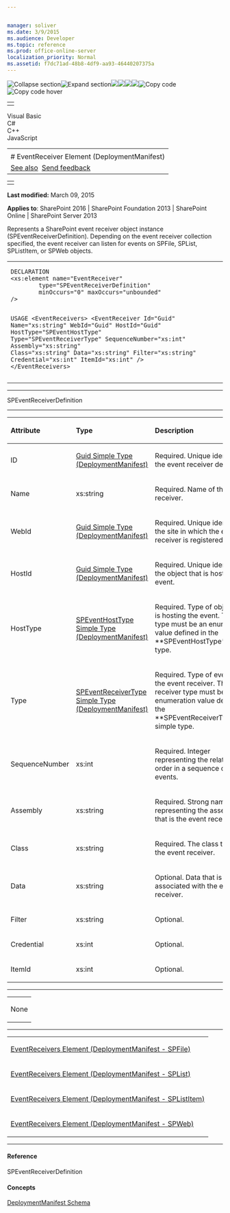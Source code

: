```yaml
---


manager: soliver
ms.date: 3/9/2015
ms.audience: Developer
ms.topic: reference
ms.prod: office-online-server
localization_priority: Normal
ms.assetid: f7dc71ad-48b8-4df9-aa93-46440207375a
---
```


![Collapse
section](../icons/collapse_all.gif "Collapse section")![Expand
section](../icons/expand_all.gif "Expand section")![](../icons/collapse_all.gif)![](../icons/expand_all.gif)![](../icons/dropdown.gif)![](../icons/dropdownHover.gif)![Copy
code](../icons/copycode.gif "Copy code")![Copy code
hover](../icons/copycodeHighlight.gif "Copy code hover")
<table>
<tbody>
<tr class="odd">
<td align="left"></td>
</tr>
</tbody>
</table>

Visual Basic  
C\#  
C++  
JavaScript  

<table>
<tbody>
<tr class="odd">
<td align="left"><span id="runningHeaderText"></span></td>
</tr>
<tr class="even">
<td align="left"># EventReceiver Element (DeploymentManifest)</td>
</tr>
<tr class="odd">
<td align="left"><a href="#seeAlsoToggle">See also</a>  <span id="headfeedbackarea" class="feedbackhead"><a href="javascript:SubmitFeedback(&#39;docthis@Microsoft.com&#39;,&#39;&#39;,&#39;&#39;,&#39;&#39;,&#39;1.0.18082.1225&#39;,&#39;%0\dThank%20you%20for%20your%20feedback.%20The%20developer%20writing%20teams%20use%20your%20feedback%20to%20improve%20documentation.%20While%20we%20are%20reviewing%20your%20feedback,%20we%20may%20send%20you%20e-mail%20to%20ask%20for%20clarification%20or%20feedback%20on%20a%20solution.%20We%20do%20not%20use%20your%20e-mail%20address%20for%20any%20other%20purpose%20and%20we%20delete%20it%20after%20we%20finish%20our%20review.%0\AFor%20further%20information%20about%20the%20privacy%20policies%20of%20Microsoft,%20please%20see%20http://privacy.microsoft.com/en-us/default.aspx.%0\A%0\d&#39;,&#39;Customer%20feedback&#39;);">Send feedback</a></span></td>
</tr>
</tbody>
</table>

<table>
<colgroup>
<col width="100%" />
</colgroup>
<tbody>
<tr class="odd">
<td align="left"></td>
</tr>
</tbody>
</table>

**Last modified:** March 09, 2015

**Applies to**: SharePoint 2016 | SharePoint Foundation 2013 |
SharePoint Online | SharePoint Server 2013

Represents a SharePoint event receiver object instance (<span
sdata="cer"
target="T:Microsoft.SharePoint.SPEventReceiverDefinition"><span
class="nolink">SPEventReceiverDefinition</span></span>). Depending on
the event receiver collection specified, the event receiver can listen
for events on <span sdata="cer"
target="T:Microsoft.SharePoint.SPFile"><span
class="nolink">SPFile</span></span>, <span sdata="cer"
target="T:Microsoft.SharePoint.SPList"><span
class="nolink">SPList</span></span>, <span sdata="cer"
target="T:Microsoft.SharePoint.SPListItem"><span
class="nolink">SPListItem</span></span>, or <span sdata="cer"
target="T:Microsoft.SharePoint.SPWeb"><span
class="nolink">SPWeb</span></span> objects.

<span codelanguage="other"></span>
<table>
<colgroup>
<col width="100%" />
</colgroup>
<tbody>
<tr class="odd">
<td align="left"><pre><code>DECLARATION
&lt;xs:element name=&quot;EventReceiver&quot; 
        type=&quot;SPEventReceiverDefinition&quot; 
        minOccurs=&quot;0&quot; maxOccurs=&quot;unbounded&quot; 
/&gt;

USAGE
&lt;EventReceivers&gt;
        &lt;EventReceiver
                Id=&quot;Guid&quot;
                Name=&quot;xs:string&quot;
                WebId=&quot;Guid&quot;
                HostId=&quot;Guid&quot;
                HostType=&quot;SPEventHostType&quot;
                Type=&quot;SPEventReceiverType&quot;
                SequenceNumber=&quot;xs:int&quot;
                Assembly=&quot;xs:string&quot;
                Class=&quot;xs:string&quot;
                Data=&quot;xs:string&quot;
                Filter=&quot;xs:string&quot;
                Credential=&quot;xs:int&quot;
                ItemId=&quot;xs:int&quot;
        /&gt;
&lt;/EventReceivers&gt;</code></pre></td>
</tr>
</tbody>
</table>


-----------------------------------------------------------------------------------------------------------------------------------------------------------------------------------------

<span sdata="cer"
target="T:Microsoft.SharePoint.SPEventReceiverDefinition"><span
class="nolink">SPEventReceiverDefinition</span></span>


-----------------------------------------------------------------------------------------------------------------------------------------------------------------------------------------------

<table>
<colgroup>
<col width="33%" />
<col width="33%" />
<col width="33%" />
</colgroup>
<thead>
<tr class="header">
<th align="left"><p>Attribute</p></th>
<th align="left"><p>Type</p></th>
<th align="left"><p>Description</p></th>
</tr>
</thead>
<tbody>
<tr class="odd">
<td align="left"><p>ID</p></td>
<td align="left"><p><span sdata="link"><a href="guid-simple-type-deploymentmanifest.htm">Guid Simple Type (DeploymentManifest)</a></span></p></td>
<td align="left"><p>Required. Unique identifier of the event receiver definition.</p></td>
</tr>
<tr class="even">
<td align="left"><p>Name</p></td>
<td align="left"><p>xs:string</p></td>
<td align="left"><p>Required. Name of the event receiver.</p></td>
</tr>
<tr class="odd">
<td align="left"><p>WebId</p></td>
<td align="left"><p><span sdata="link"><a href="guid-simple-type-deploymentmanifest.htm">Guid Simple Type (DeploymentManifest)</a></span></p></td>
<td align="left"><p>Required. Unique identifier of the site in which the event receiver is registered.</p></td>
</tr>
<tr class="even">
<td align="left"><p>HostId</p></td>
<td align="left"><p><span sdata="link"><a href="guid-simple-type-deploymentmanifest.htm">Guid Simple Type (DeploymentManifest)</a></span></p></td>
<td align="left"><p>Required. Unique identifier of the object that is hosting the event.</p></td>
</tr>
<tr class="odd">
<td align="left"><p>HostType</p></td>
<td align="left"><p><span sdata="link"><a href="speventhosttype-simple-type-deploymentmanifest.htm">SPEventHostType Simple Type (DeploymentManifest)</a></span></p></td>
<td align="left"><p>Required. Type of object that is hosting the event. The host type must be an enumeration value defined in the **SPEventHostType**simple type.</p></td>
</tr>
<tr class="even">
<td align="left"><p>Type</p></td>
<td align="left"><p><span sdata="link"><a href="speventreceivertype-simple-type-deploymentmanifest.htm">SPEventReceiverType Simple Type (DeploymentManifest)</a></span></p></td>
<td align="left"><p>Required. Type of event for the event receiver. The event receiver type must be an enumeration value defined in the **SPEventReceiverType** simple type.</p></td>
</tr>
<tr class="odd">
<td align="left"><p>SequenceNumber</p></td>
<td align="left"><p>xs:int</p></td>
<td align="left"><p>Required. Integer representing the relative order in a sequence of events.</p></td>
</tr>
<tr class="even">
<td align="left"><p>Assembly</p></td>
<td align="left"><p>xs:string</p></td>
<td align="left"><p>Required. Strong name representing the assembly that is the event receiver.</p></td>
</tr>
<tr class="odd">
<td align="left"><p>Class</p></td>
<td align="left"><p>xs:string</p></td>
<td align="left"><p>Required. The class that is the event receiver.</p></td>
</tr>
<tr class="even">
<td align="left"><p>Data</p></td>
<td align="left"><p>xs:string</p></td>
<td align="left"><p>Optional. Data that is associated with the event receiver.</p></td>
</tr>
<tr class="odd">
<td align="left"><p>Filter</p></td>
<td align="left"><p>xs:string</p></td>
<td align="left"><p>Optional.</p></td>
</tr>
<tr class="even">
<td align="left"><p>Credential</p></td>
<td align="left"><p>xs:int</p></td>
<td align="left"><p>Optional.</p></td>
</tr>
<tr class="odd">
<td align="left"><p>ItemId</p></td>
<td align="left"><p>xs:int</p></td>
<td align="left"><p>Optional.</p></td>
</tr>
</tbody>
</table>


---------------------------------------------------------------------------------------------------------------------------------------------------------------------------------------------------

<table>
<colgroup>
<col width="100%" />
</colgroup>
<tbody>
<tr class="odd">
<td align="left"><p>None</p></td>
</tr>
</tbody>
</table>


----------------------------------------------------------------------------------------------------------------------------------------------------------------------------------------------------

<table>
<colgroup>
<col width="100%" />
</colgroup>
<tbody>
<tr class="odd">
<td align="left"><p><span sdata="link"><a href="eventreceivers-element-deploymentmanifestspfile.htm">EventReceivers Element (DeploymentManifest - SPFile)</a></span></p></td>
</tr>
<tr class="even">
<td align="left"><p><span sdata="link"><a href="eventreceivers-element-deploymentmanifestsplist.htm">EventReceivers Element (DeploymentManifest - SPList)</a></span></p></td>
</tr>
<tr class="odd">
<td align="left"><p><span sdata="link"><a href="eventreceivers-element-deploymentmanifestsplistitem.htm">EventReceivers Element (DeploymentManifest - SPListItem)</a></span></p></td>
</tr>
<tr class="even">
<td align="left"><p><span sdata="link"><a href="eventreceivers-element-deploymentmanifestspweb.htm">EventReceivers Element (DeploymentManifest - SPWeb)</a></span></p></td>
</tr>
</tbody>
</table>


-------------------------------------------------------------------------------------------------------------------------------------------------------------------------------------------

#### Reference

<span sdata="cer"
target="T:Microsoft.SharePoint.SPEventReceiverDefinition"><span
class="nolink">SPEventReceiverDefinition</span></span>

#### Concepts

[DeploymentManifest
Schema](deploymentmanifest-schema.md)</span>








